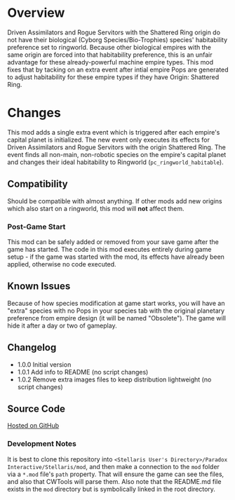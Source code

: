 # Overview

Driven Assimilators and Rogue Servitors with the Shattered Ring origin do not have their biological (Cyborg Species/Bio-Trophies) species' habitability preference set to ringworld.  Because other biological empires with the same origin are forced into that habitability preference, this is an unfair advantage for these already-powerful machine empire types.  This mod fixes that by tacking on an extra event after intial empire Pops are generated to adjust habitability for these empire types if they have Origin: Shattered Ring.

# Changes

This mod adds a single extra event which is triggered after each empire's capital planet is initialized.  The new event only executes its effects for Driven Assimilators and Rogue Servitors with the origin Shattered Ring.  The event finds all non-main, non-robotic species on the empire's capital planet and changes their ideal habitability to Ringworld (`pc_ringworld_habitable`).

## Compatibility

Should be compatible with almost anything.  If other mods add new origins which also start on a ringworld, this mod will **not** affect them.

### Post-Game Start

This mod can be safely added or removed from your save game after the game has started.  The code in this mod executes entirely during game setup - if the game was started with the mod, its effects have already been applied, otherwise no code executed.

## Known Issues

Because of how species modification at game start works, you will have an "extra" species with no Pops in your species tab with the original planetary preference from empire design (it will be named "Obsolete").  The game will hide it after a day or two of gameplay.

## Changelog

* 1.0.0 Initial version
* 1.0.1 Add info to README (no script changes)
* 1.0.2 Remove extra images files to keep distribution lightweight (no script changes)

## Source Code

[Hosted on GitHub](https://github.com/corsairmarks/ringworld_origin_rebalance)

### Development Notes

It is best to clone this repository into `<Stellaris User's Directory>/Paradox Interactive/Stellaris/mod`, and then make a connection to the `mod` folder via a `*.mod` file's `path` property.  That will ensure the game can see the files, and also that CWTools will parse them.  Also note that the README.md file exists in the `mod` directory but is symbolically linked in the root directory.